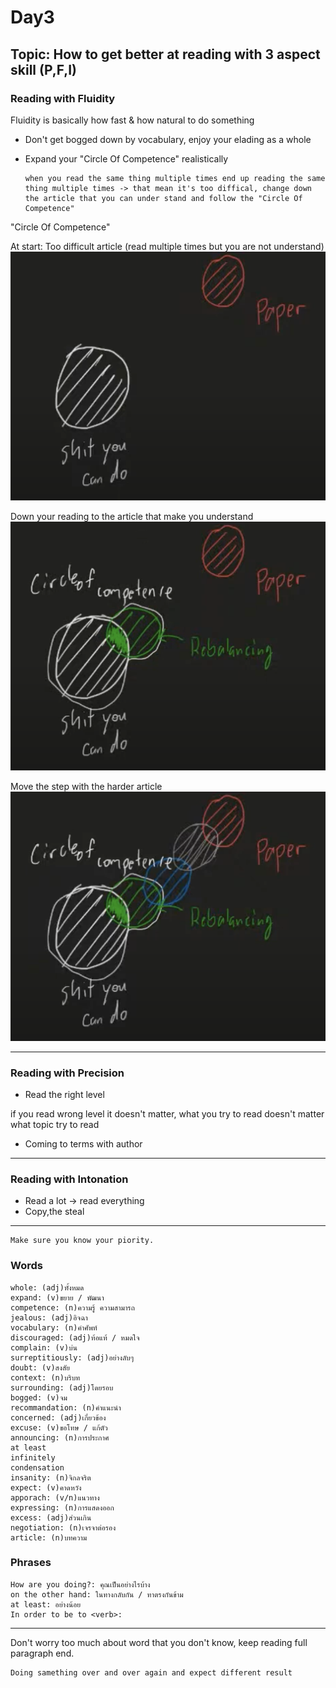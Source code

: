 # Day3

## Topic: How to get better at **reading** with 3 aspect skill (P,F,I)



### **Reading with Fluidity**
  Fluidity is basically how fast & how natural to do something

  - Don't get bogged down by vocabulary, enjoy your elading as a whole

  - Expand your "Circle Of Competence" realistically

        when you read the same thing multiple times end up reading the same thing multiple times -> that mean it's too diffical, change down the article that you can under stand and follow the "Circle Of Competence" 

"Circle Of Competence" 

At start: Too difficult article (read multiple times but you are not understand) 
![alt text](images/readingWithFluidity1.png)

Down your reading to the article that make you understand
![alt text](images/readingWithFluidity2.png)

Move the step with the harder article 
![alt text](images/readingWithFluidity3.png)

---
### **Reading with Precision**
- Read the right level

if you read wrong level it doesn't matter, what you try to read doesn't matter what topic try to read

- Coming to terms with author
---
### **Reading with Intonation**
- Read a lot -> read everything
- Copy,the steal
---
    Make sure you know your piority.


### Words
    whole: (adj)ทั้งหมด
    expand: (v)ขยาย / พัฒนา
    competence: (n)ความรู้ ความสามารถ
    jealous: (adj)อิจฉา
    vocabulary: (n)คำศัพท์
    discouraged: (adj)ท้อแท้ / หมดใจ
    complain: (v)บ่น
    surreptitiously: (adj)อย่างลับๆ
    doubt: (v)สงสัย 
    context: (n)บริบท
    surrounding: (adj)โดยรอบ 
    bogged: (v)จม
    recommandation: (n)คำแนะนำ
    concerned: (adj)เกี่ยวข้อง 
    excuse: (v)ขอโทษ / แก้ตัว
    announcing: (n)การประกาศ
    at least
    infinitely
    condensation
    insanity: (n)จิกลจริต
    expect: (v)คาดหวัง
    apporach: (v/n)แนวทาง
    expressing: (n)การแสดงออก
    excess: (adj)ส่วนเกิน
    negotiation: (n)เจรจาต่อรอง
    article: (n)บทความ

### Phrases
    How are you doing?: คุณเป็นอย่างไรบ้าง
    on the other hand: ในทางกลับกัน / ทาตรงกันข้าม
    at least: อย่างน้อย
    In order to be to <verb>: 

---    
   Don't worry too much about word that you don't know, keep reading full paragraph end.


    Doing samething over and over again and expect different result